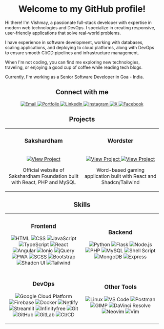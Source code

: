 <h1 align="center">Welcome to my GitHub profile!</h1>

Hi there! I'm Vishmay, a passionate full-stack developer with expertise in modern web technologies and DevOps. I specialize in creating responsive, user-friendly applications that solve real-world problems.

I have experience in software development, working with databases, scaling applications, and deploying to cloud platforms, along with DevOps to ensure smooth CI/CD pipelines and infrastructure management.

When I'm not coding, you can find me exploring new technologies, traveling, or enjoying a good cup of coffee while reading tech blogs.

Currently, I'm working as a Senior Software Developer in Goa - India.

<h2 align="center">Connect with me</h2>
<div align="center">
  <a href="mailto:vishmaycode@gmail.com">
    <img src="https://img.shields.io/badge/-Email-red?style=for-the-badge&logo=gmail&logoColor=white" alt="Email" />
  </a>
  <a href="https://vishmayk.netlify.app/">
    <img src="https://img.shields.io/badge/-Portfolio-black?style=for-the-badge&logo=googlechrome&logoColor=white" alt="Portfolio" />
  </a>
  <a href="https://www.linkedin.com/in/vishmay">
    <img src="https://img.shields.io/badge/-LinkedIn-blue?style=for-the-badge&logo=logmein&logoColor=white" alt="LinkedIn" />
  </a>
  <a href="https://www.instagram.com/__vishmay__/">
    <img src="https://img.shields.io/badge/-Instagram-E4405F?style=for-the-badge&logo=instagram&logoColor=white" alt="Instagram" />
  </a>
  <a href="https://x.com/VishmayK7">
    <img src="https://img.shields.io/badge/-X-black?style=for-the-badge&logo=x&logoColor=white" alt="X" />
  </a>
  <a href="https://www.facebook.com/vishmay.karbotkar">
    <img src="https://img.shields.io/badge/-Facebook-1877F2?style=for-the-badge&logo=facebook&logoColor=white" alt="Facebook" />
  </a>
</div>


<h2 align="center">Projects</h2>
<div align="center">

<table>
  <tr>
    <td align="center" width="50%">
      <h3>Sakshardham</h3>
      <br />
      <a href="https://sakshardham.org/">
        <img src="https://img.shields.io/badge/Visit_site-123c76?style=for-the-badge&logo=googlechrome&logoColor=white" alt="View Project"/>
      </a>
      <br />
      <p>Official website of Sakshardham Foundation built with React, PHP and MySQL</p>
    </td>
    <td align="center" width="50%">
      <h3>Wordster</h3>
      <br />
      <a href="https://wordster.netlify.app">
        <img src="https://img.shields.io/badge/View_Project-1f2937?style=for-the-badge&logo=github&logoColor=white" alt="View Project"/>
      </a>
      <a href="https://github.com/vishmaycode/wordster">
        <img src="https://img.shields.io/badge/Visit_site-1f2937?style=for-the-badge&logo=googlechrome&logoColor=white" alt="View Project"/>
      </a>
      <br />
      <p>Word-based gaming application built with React and Shadcn/Tailwind</p>
    </td>
  </tr>
</table>

</div>


<h2 align="center">Skills</h2>
<div align="center">

<table>
  <tr>
    <td align="center" width="50%">
      <h3>Frontend</h3>
      <p>
        <img src="https://img.shields.io/badge/-HTML-orange?logo=html5&logoColor=white" alt="HTML" />
        <img src="https://img.shields.io/badge/-CSS-blue?logo=css3&logoColor=white" alt="CSS" />
        <img src="https://img.shields.io/badge/-JavaScript-yellow?logo=javascript&logoColor=white" alt="JavaScript" />
        <img src="https://img.shields.io/badge/-TypeScript-blue?logo=typescript&logoColor=white" alt="TypeScript" />
        <img src="https://img.shields.io/badge/-React-78934b?logo=react&logoColor=white" alt="React" />
        <img src="https://img.shields.io/badge/-Angular-red?logo=angular&logoColor=white" alt="Angular" />
        <img src="https://img.shields.io/badge/-Ionic-3880FF?logo=ionic&logoColor=white" alt="Ionic" />
        <img src="https://img.shields.io/badge/-jQuery-0769AD?logo=jquery&logoColor=white" alt="jQuery" />
        <img src="https://img.shields.io/badge/-PWA-5A0FC8?logo=pwa&logoColor=white" alt="PWA" />
        <img src="https://img.shields.io/badge/-SCSS-CC6699?logo=sass&logoColor=white" alt="SCSS" />
        <img src="https://img.shields.io/badge/-Bootstrap-7952B3?logo=bootstrap&logoColor=white" alt="Bootstrap" />
        <img src="https://img.shields.io/badge/-Shadcn_UI-black?logo=shadcnui&logoColor=white" alt="Shadcn UI" />
        <img src="https://img.shields.io/badge/-Tailwind-06B6D4?logo=tailwindcss&logoColor=white" alt="Tailwind" />
      </p>
    </td>
    <td align="center" width="50%">
      <h3>Backend</h3>
      <p>
        <img src="https://img.shields.io/badge/-Python-3776AB?logo=python&logoColor=white" alt="Python" />
        <img src="https://img.shields.io/badge/-Flask-000000?logo=flask&logoColor=white" alt="Flask" />
        <img src="https://img.shields.io/badge/-Node.js-339933?logo=node.js&logoColor=white" alt="Node.js" />
        <img src="https://img.shields.io/badge/-PHP-777BB4?logo=php&logoColor=white" alt="PHP" />
        <img src="https://img.shields.io/badge/-MySQL-4479A1?logo=mysql&logoColor=white" alt="MySQL" />
        <img src="https://img.shields.io/badge/-Shell_Script-black?logo=gnu-bash&logoColor=white" alt="Shell Script" />
        <img src="https://img.shields.io/badge/-MongoDB-47A248?logo=mongodb&logoColor=white" alt="MongoDB" />
        <img src="https://img.shields.io/badge/-Express-000000?logo=express&logoColor=white" alt="Express" />
      </p>
    </td>
  </tr>
  <tr>
    <td align="center" width="50%">
      <h3>DevOps</h3>
      <p>
        <img src="https://img.shields.io/badge/-Google_Cloud_Platform-4285F4?logo=googlecloud&logoColor=white" alt="Google Cloud Platform" />
        <img src="https://img.shields.io/badge/-Firebase-FFCA28?logo=firebase&logoColor=white" alt="Firebase" />
        <img src="https://img.shields.io/badge/-Docker-2496ED?logo=docker&logoColor=white" alt="Docker" />
        <img src="https://img.shields.io/badge/-Netlify-00C7B7?logo=netlify&logoColor=white" alt="Netlify" />
        <img src="https://img.shields.io/badge/-Streamlit-FF4B4B?logo=streamlit&logoColor=white" alt="Streamlit" />
        <img src="https://img.shields.io/badge/-Infinityfree-009688?logo=internetcomputer&logoColor=white" alt="Infinityfree" />
        <img src="https://img.shields.io/badge/-Git-F05032?logo=git&logoColor=white" alt="Git" />
        <img src="https://img.shields.io/badge/-GitHub-181717?logo=github&logoColor=white" alt="GitHub" />
        <img src="https://img.shields.io/badge/-GitLab-FC6D26?logo=gitlab&logoColor=white" alt="GitLab" />
        <img src="https://img.shields.io/badge/-CI/CD-FF7139?logo=githubactions&logoColor=white" alt="CI/CD" />
      </p>
    </td>
    <td align="center" width="50%">
      <h3>Other Tools</h3>
      <p>
        <img src="https://img.shields.io/badge/-Linux-FCC624?logo=linux&logoColor=white" alt="Linux" />
        <img src="https://img.shields.io/badge/-VS_Code-007ACC?logo=visualstudiocode&logoColor=white" alt="VS Code" />
        <img src="https://img.shields.io/badge/-Postman-FF6C37?logo=postman&logoColor=white" alt="Postman" />
        <img src="https://img.shields.io/badge/-GIMP-5C5543?logo=gimp&logoColor=white" alt="GIMP" />
        <img src="https://img.shields.io/badge/-DaVinci_Resolve-1A1A1A?logo=davinciresolve&logoColor=white" alt="DaVinci Resolve" />
        <img src="https://img.shields.io/badge/-Neovim-57A143?logo=neovim&logoColor=white" alt="Neovim" />
        <img src="https://img.shields.io/badge/-Vim-019733?logo=vim&logoColor=white" alt="Vim" />
      </p>
    </td>
  </tr>
</table>

</div>
